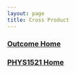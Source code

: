 ```yaml
---
layout: page
title: Cross Product
---
```



### [Outcome Home](outcome1.md)
### [PHYS1521 Home](../)